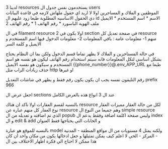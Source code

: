  لدينا 3  resources يستخدمون نفس جدول ال users  
الموظفين و الملاك و المساجرين 
اولا لا اريد اي حقول ملهاش لازمه في قاعدة البيانات 
دي الحقول الاساسيه المطلوبة  طبعا زود عليهم ال id 
الاسم  *
اسم المستخدم *
الايميل
ملف الهوية
الباسورد *
رقم الهاتف 1 *
رقم الهاتف 2



في ال filament resource 
اولا يكون في 2 section في صفحة تعديل كل resource منهم 
1- معلومات عامة : باقي المعلومات
2- معلومات الدخول فيها اسم المستخدم و الايميل و كلمة السر 


في حالة المستاجرين و الملاك 
لا يظهر تماما قسم الدخول 
ولكن بما ان النظام يحتاج بشكل اساسي لتكل المعلومات 
فانه سيتم استخدام رقم الهاتف ليكون هو نفسه هو اسم المستخدم و سيكون هو نفسه الايميل
{{phone_number}}@.env_APP_URL طبعا مع حذف زيادات الراب مثل http او غيرها 


رقم التليفون نفسه يجب ان يكون يكون رقم فقط
و يظهر في شاشات التعديل prefix 966

اجعل عرض ال sections عند ال 3 انواع هذه بالعرض الكامل 




بالنسبه لقسم العقارات 
اولا تاكد ان هناك resource لكل من 
حالة العقار 
مميزات العقار
نوع العقار
كل منهم عبارة عن  resource 
وهم جميعا من النوع ال simple resource  الذي تم اضافته و تعديله من ال popub وليس صفحة اكلمة اضافة 
وفقط يدعم ال index و ال edit & add  و الخانات التي يحتاجها فقط العنوان 

بالنسبه للموقع 
هو عبارة  model ولكنه يمثل 4 مستويات من ال مواقع 
المنطقة - المدنية - المركز - الحي 
لا اعلم كيف يمكن تمثيلها و جعل ادخالها يكون من مكان واحد ان كان هذا ممكن لا احتاج الي فكرة اظهار الاختلاف بين ال